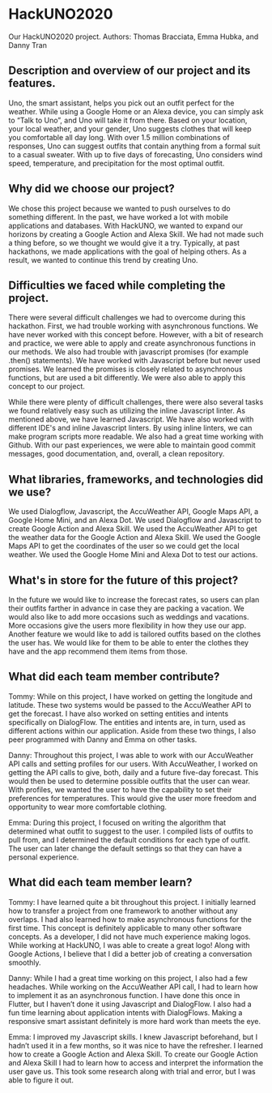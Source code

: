 # HackUNO2020
Our HackUNO2020 project.
Authors: Thomas Bracciata, Emma Hubka, and Danny Tran
## Description and overview of our project and its features. 
<p>Uno, the smart assistant, helps you pick out an outfit perfect for the weather. While using a Google Home or an Alexa device, you can simply ask to “Talk to Uno”, and Uno will take it from there. Based on your location, your local weather, and your gender, Uno suggests clothes that will keep you comfortable all day long. With over 1.5 million combinations of responses, Uno can suggest outfits that contain anything from a formal suit to a casual sweater. With up to five days of forecasting, Uno considers wind speed, temperature, and precipitation for the most optimal outfit.</p>

## Why did we choose our project? 
<p>We chose this project because we wanted to push ourselves to do something different. In the past, we have worked a lot with mobile applications and databases. With HackUNO, we wanted to expand our horizons by creating a Google Action and Alexa Skill. We had not made such a thing before, so we thought we would give it a try. Typically, at past hackathons, we made applications with the goal of helping others. As a result, we wanted to continue this trend by creating Uno. </p>

## Difficulties we faced while completing the project. 
<p>There were several difficult challenges we had to overcome during this hackathon. First, we had trouble working with asynchronous functions. We have never worked with this concept before. However, with a bit of research and practice, we were able to apply and create asynchronous functions in our methods. We also had trouble with javascript promises (for example .then() statements). We have worked with Javascript before but never used promises. We learned the promises is closely related to asynchronous functions, but are used a bit differently. We were also able to apply this concept to our project. </p>
<p>While there were plenty of difficult challenges, there were also several tasks we found relatively easy such as utilizing the inline Javascript linter. As mentioned above, we have learned Javascript. We have also worked with different IDE's and inline Javascript linters. By using inline linters, we can make program scripts more readable. We also had a great time working with Github. With our past experiences, we were able to maintain good commit messages, good documentation, and, overall, a clean repository. </p>

## What libraries, frameworks, and technologies did we use? 
<p>We used Dialogflow, Javascript, the AccuWeather API, Google Maps API, a Google Home Mini, and an Alexa Dot. We used Dialogflow and Javascript to create Google Action and Alexa Skill. We used the AccuWeather API to get the weather data for the Google Action and Alexa Skill. We used the Google Maps API to get the coordinates of the user so we could get the local weather. We used the Google Home Mini and Alexa Dot to test our actions. </p>

## What's in store for the future of this project?
<p>In the future we would like to increase the forecast rates, so users can plan their outfits farther in advance in case they are packing a vacation. We would also like to add more occasions such as weddings and vacations. More occasions give the users more flexibility in how they use our app. Another feature we would like to add is tailored outfits based on the clothes the user has. We would like for them to be able to enter the clothes they have and the app recommend them items from those. </p>

## What did each team member contribute?
<p>Tommy: While on this project, I have worked on getting the longitude and latitude. These two systems would be passed to the AccuWeather API to get the forecast. I have also worked on setting entities and intents specifically on DialogFlow. The entities and intents are, in turn, used as different actions within our application. Aside from these two things, I also peer programmed with Danny and Emma on other tasks. </p>
<p>Danny: Throughout this project, I was able to work with our AccuWeather API calls and setting profiles for our users. With AccuWeather, I worked on getting the API calls to give, both, daily and a future five-day forecast. This would then be used to determine possible outfits that the user can wear. With profiles, we wanted the user to have the capability to set their preferences for temperatures. This would give the user more freedom and opportunity to wear more comfortable clothing.</p>
<p>Emma: During this project, I focused on writing the algorithm that determined what outfit to suggest to the user. I compiled lists of outfits to pull from, and I determined the default conditions for each type of outfit. The user can later change the default settings so that they can have a personal experience. </p>

## What did each team member learn?
<p>Tommy: I have learned quite a bit throughout this project. I initially learned how to transfer a project from one framework to another without any overlaps. I had also learned how to make asynchronous functions for the first time. This concept is definitely applicable to many other software concepts. As a developer, I did not have much experience making logos. While working at HackUNO, I was able to create a great logo! Along with Google Actions, I believe that I did a better job of creating a conversation smoothly. </p>
<p>Danny: While I had a great time working on this project, I also had a few headaches. While working on the AccuWeather API call, I had to learn how to implement it as an asynchronous function. I have done this once in Flutter, but I haven’t done it using Javascript and DialogFlow. I also had a fun time learning about application intents with DialogFlows. Making a responsive smart assistant definitely is more hard work than meets the eye. </p>
<p>Emma: I improved my Javascript skills. I knew Javascript beforehand, but I hadn’t used it in a few months, so it was nice to have the refresher. I learned how to create a Google Action and Alexa Skill. To create our Google Action and Alexa Skill I had to learn how to access and interpret the information the user gave us. This took some research along with trial and error, but I was able to figure it out. </p>
